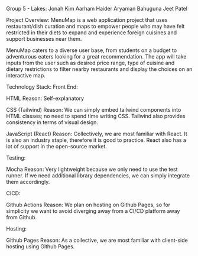 Group 5 - Lakes:
Jonah Kim
Aarham Haider
Aryaman Bahuguna
Jeet Patel

Project Overview:
MenuMap is a web application project that uses restaurant/dish curation and maps to empower people who may have felt restricted in their diets to expand and experience foreign cuisines and support businesses near them. 

MenuMap caters to a diverse user base, from students on a budget to adventurous eaters looking for a great recommendation. The app will take inputs from the user such as desired price range, type of cuisine and dietary restrictions to filter nearby restaurants and display the choices on an interactive map.

Technology Stack:
Front End:

HTML
Reason: Self-explanatory

CSS (Tailwind)
Reason: We can simply embed tailwind components into HTML classes; no need to spend time writing CSS. Tailwind also provides consistency in terms of visual design.

JavaScript (React)
Reason: Collectively, we are most familiar with React. It is also an industry staple, therefore it is good to practice. React also has a lot of support in the open-source market.

Testing:

Mocha
Reason: Very lightweight because we only need to use the test runner. If we need additional library dependencies, we can simply integrate them accordingly.

CICD:

Github Actions
Reason: We plan on hosting on Github Pages, so for simplicity we want to avoid diverging away from a CI/CD platform away from Github.

Hosting:

Github Pages
Reason: As a collective, we are most familiar with client-side hosting using Github Pages.
